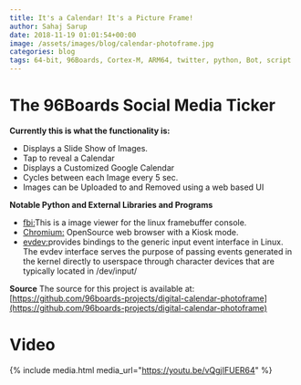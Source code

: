 ```yaml
---
title: It's a Calendar! It's a Picture Frame!
author: Sahaj Sarup
date: 2018-11-19 01:01:54+00:00
image: /assets/images/blog/calendar-photoframe.jpg
categories: blog
tags: 64-bit, 96Boards, Cortex-M, ARM64, twitter, python, Bot, script
---
```


# The 96Boards Social Media Ticker

**Currently this is what the functionality is:**
- Displays a Slide Show of Images.
- Tap to reveal a Calendar
- Displays a Customized Google Calendar
- Cycles between each Image every 5 sec.
- Images can be Uploaded to and Removed using a web based UI

**Notable Python and External Libraries and Programs**
- [fbi:](https://www.kraxel.org/blog/linux/fbida/)This is a image viewer for the linux framebuffer console.
- [Chromium:](https://www.chromium.org/Home) OpenSource web browser with a Kiosk mode.
- [evdev:](https://python-evdev.readthedocs.io/en/latest/)provides bindings to the generic input event interface in Linux. The evdev interface serves the purpose of passing events generated in the kernel directly to userspace through character devices that are typically located in /dev/input/

**Source**
The source for this project is available at: [https://github.com/96boards-projects/digital-calendar-photoframe](https://github.com/96boards-projects/digital-calendar-photoframe)


# Video

{% include media.html media_url="https://youtu.be/vQgjIFUER64" %}

